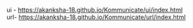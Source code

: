ui - https://akanksha-18.github.io/Kommunicate/ui/index.html </br>
url- https://akanksha-18.github.io/Kommunicate/url/index.html
